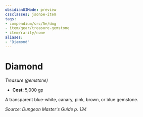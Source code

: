 ```yaml
---
obsidianUIMode: preview
cssclasses: json5e-item
tags:
- compendium/src/5e/dmg
- item/gear/treasure-gemstone
- item/rarity/none
aliases: 
- "Diamond"
---
```

# Diamond
*Treasure (gemstone)*  

- **Cost**: 5,000 gp

A transparent blue-white, canary, pink, brown, or blue gemstone.

*Source: Dungeon Master's Guide p. 134*